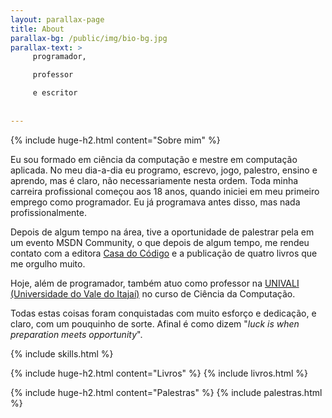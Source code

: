 ```yaml
---
layout: parallax-page
title: About
parallax-bg: /public/img/bio-bg.jpg
parallax-text: >
     programador,

     professor

     e escritor
     
     
---
```


{% include huge-h2.html content="Sobre mim" %} 

Eu sou formado em ciência da computação e mestre em computação aplicada. No meu dia-a-dia eu programo, escrevo, jogo, palestro, ensino e aprendo, mas é claro, não necessariamente nesta ordem.
Toda minha carreira profissional começou aos 18 anos, quando iniciei em meu primeiro emprego como programador. Eu já programava antes disso, mas nada profissionalmente.

Depois de algum tempo na área, tive a oportunidade de palestrar pela em um evento MSDN Community, o que depois de algum tempo, me rendeu contato com a editora [Casa do Código](https://www.casadocodigo.com.br/) e a publicação de quatro livros que me orgulho muito.

Hoje, além de programador, também atuo como professor na [UNIVALI (Universidade do Vale do Itajaí)](https://www.univali.br) no curso de Ciência da Computação.

Todas estas coisas foram conquistadas com muito esforço e dedicação, e claro, com um pouquinho de sorte. Afinal é como dizem "*luck is when preparation meets opportunity*".

{% include skills.html %}

{% include huge-h2.html content="Livros" %} 
{% include livros.html %}

{% include huge-h2.html content="Palestras" %} 
{% include palestras.html %}